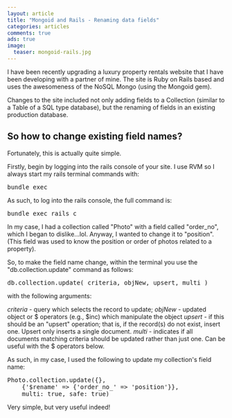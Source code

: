 ```yaml
---
layout: article
title: "Mongoid and Rails - Renaming data fields"
categories: articles
comments: true
ads: true
image:
  teaser: mongoid-rails.jpg
---
```


I have been recently upgrading a luxury property rentals website that I have been developing with a partner of mine.  The site is Ruby on Rails based and uses the awesomeness of the NoSQL Mongo (using the Mongoid gem).

Changes to the site included not only adding fields to a Collection (similar to a Table of a SQL type database), but the renaming of fields in an existing production database.

## So how to change existing field names?

Fortunately, this is actually quite simple.

Firstly, begin by logging into the rails console of your site.  I use RVM so I always start my rails terminal commands with:

<pre>bundle exec</pre>

As such, to log into the rails console, the full command is:

<pre>bundle exec rails c</pre>

In my case, I had a collection called "Photo" with a field called "order_no", which I began to dislike...lol.  Anyway, I wanted to change it to "position".  (This field was used to know the position or order of photos related to a property).

So, to make the field name change, within the terminal you use the "db.collection.update" command as follows:

<pre>db.collection.update( criteria, objNew, upsert, multi )</pre>

with the following arguments:

*criteria* - query which selects the record to update;
*objNew* - updated object or $ operators (e.g., $inc) which manipulate the object
*upsert* - if this should be an "upsert" operation; that is, if the record(s) do not exist, insert one. Upsert only inserts a single document.
*multi* - indicates if all documents matching criteria should be updated rather than just one. Can be useful with the $ operators below.

As such, in my case, I used the following to update my collection's field name:

<pre>Photo.collection.update({},
	{'$rename' => {'order_no_' => 'position'}},
	multi: true, safe: true)</pre>

Very simple, but very useful indeed!
